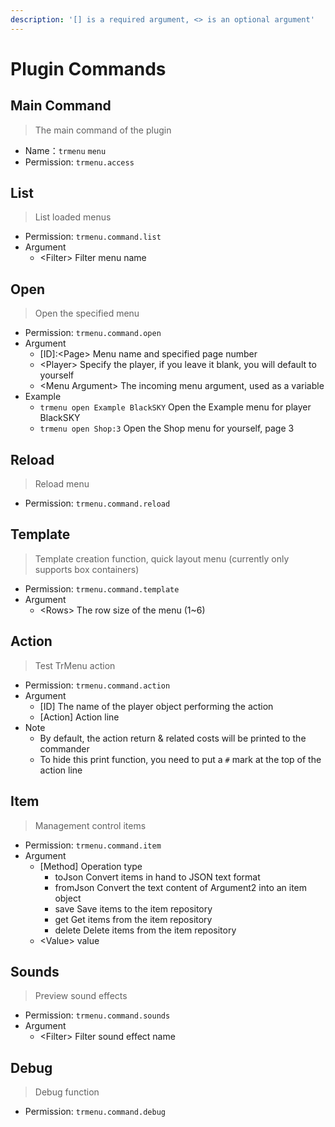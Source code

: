 ```yaml
---
description: '[] is a required argument, <> is an optional argument'
---
```


# Plugin Commands

## Main Command

> The main command of the plugin

* Name：`trmenu` `menu` 
* Permission: `trmenu.access` 

## List

> List loaded menus

* Permission: `trmenu.command.list` 
* Argument
  * &lt;Filter&gt; Filter menu name

## Open

> Open the specified menu

* Permission: `trmenu.command.open` 
* Argument
  * \[ID\]:&lt;Page&gt; Menu name and specified page number
  * &lt;Player&gt; Specify the player, if you leave it blank, you will default to yourself
  * &lt;Menu Argument&gt; The incoming menu argument, used as a variable
* Example
  * `trmenu open Example BlackSKY` Open the Example menu for player BlackSKY
  * `trmenu open Shop:3` Open the Shop menu for yourself, page 3

## Reload

> Reload menu

* Permission: `trmenu.command.reload` 

## Template

> Template creation function, quick layout menu \(currently only supports box containers\)

* Permission: `trmenu.command.template` 
* Argument
  * &lt;Rows&gt; The row size of the menu \(1~6\)

## Action

> Test TrMenu action

* Permission: `trmenu.command.action` 
* Argument
  * \[ID\] The name of the player object performing the action
  * \[Action\] Action line
* Note
  * By default, the action return & related costs will be printed to the commander
  * To hide this print function, you need to put a `#` mark at the top of the action line

## Item

> Management control items

* Permission: `trmenu.command.item` 
* Argument
  * \[Method\] Operation type
    * toJson Convert items in hand to JSON text format
    * fromJson Convert the text content of Argument2 into an item object
    * save Save items to the item repository
    * get Get items from the item repository
    * delete Delete items from the item repository
  * &lt;Value&gt; value

## Sounds

> Preview sound effects

* Permission: `trmenu.command.sounds` 
* Argument
  * &lt;Filter&gt; Filter sound effect name

## Debug

> Debug function

* Permission: `trmenu.command.debug`

